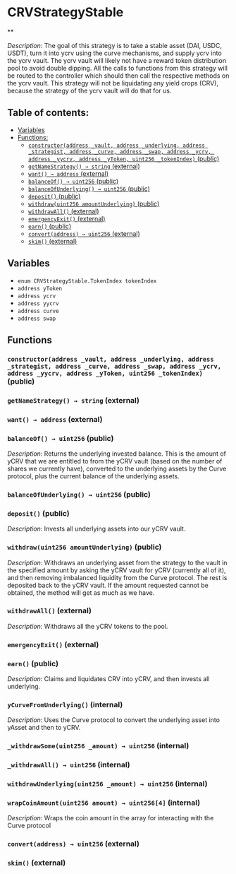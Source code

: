 # CRVStrategyStable
**

*Description*: The goal of this strategy is to take a stable asset (DAI, USDC, USDT), turn it into ycrv using
the curve mechanisms, and supply ycrv into the ycrv vault. The ycrv vault will likely not have
a reward token distribution pool to avoid double dipping. All the calls to functions from this
strategy will be routed to the controller which should then call the respective methods on the
ycrv vault. This strategy will not be liquidating any yield crops (CRV), because the strategy
of the ycrv vault will do that for us.

## Table of contents:
- [Variables](#variables)
- [Functions:](#functions)
  - [`constructor(address _vault, address _underlying, address _strategist, address _curve, address _swap, address _ycrv, address _yycrv, address _yToken, uint256 _tokenIndex)` (public) ](#crvstrategystable-constructor-address-address-address-address-address-address-address-address-uint256-)
  - [`getNameStrategy() → string` (external) ](#crvstrategystable-getnamestrategy--)
  - [`want() → address` (external) ](#crvstrategystable-want--)
  - [`balanceOf() → uint256` (public) ](#crvstrategystable-balanceof--)
  - [`balanceOfUnderlying() → uint256` (public) ](#crvstrategystable-balanceofunderlying--)
  - [`deposit()` (public) ](#crvstrategystable-deposit--)
  - [`withdraw(uint256 amountUnderlying)` (public) ](#crvstrategystable-withdraw-uint256-)
  - [`withdrawAll()` (external) ](#crvstrategystable-withdrawall--)
  - [`emergencyExit()` (external) ](#crvstrategystable-emergencyexit--)
  - [`earn()` (public) ](#crvstrategystable-earn--)
  - [`convert(address) → uint256` (external) ](#crvstrategystable-convert-address-)
  - [`skim()` (external) ](#crvstrategystable-skim--)

## Variables <a name="variables"></a>
- `enum CRVStrategyStable.TokenIndex tokenIndex`
- `address yToken`
- `address ycrv`
- `address yycrv`
- `address curve`
- `address swap`

## Functions <a name="functions"></a>

### `constructor(address _vault, address _underlying, address _strategist, address _curve, address _swap, address _ycrv, address _yycrv, address _yToken, uint256 _tokenIndex)` (public) <a name="crvstrategystable-constructor-address-address-address-address-address-address-address-address-uint256-"></a>


### `getNameStrategy() → string` (external) <a name="crvstrategystable-getnamestrategy--"></a>


### `want() → address` (external) <a name="crvstrategystable-want--"></a>


### `balanceOf() → uint256` (public) <a name="crvstrategystable-balanceof--"></a>

*Description*: Returns the underlying invested balance. This is the amount of yCRV that we are entitled to
from the yCRV vault (based on the number of shares we currently have), converted to the
underlying assets by the Curve protocol, plus the current balance of the underlying assets.

### `balanceOfUnderlying() → uint256` (public) <a name="crvstrategystable-balanceofunderlying--"></a>


### `deposit()` (public) <a name="crvstrategystable-deposit--"></a>

*Description*: Invests all underlying assets into our yCRV vault.

### `withdraw(uint256 amountUnderlying)` (public) <a name="crvstrategystable-withdraw-uint256-"></a>

*Description*: Withdraws an underlying asset from the strategy to the vault in the specified amount by asking
the yCRV vault for yCRV (currently all of it), and then removing imbalanced liquidity from
the Curve protocol. The rest is deposited back to the yCRV vault. If the amount requested cannot
be obtained, the method will get as much as we have.

### `withdrawAll()` (external) <a name="crvstrategystable-withdrawall--"></a>

*Description*: Withdraws all the yCRV tokens to the pool.

### `emergencyExit()` (external) <a name="crvstrategystable-emergencyexit--"></a>


### `earn()` (public) <a name="crvstrategystable-earn--"></a>

*Description*: Claims and liquidates CRV into yCRV, and then invests all underlying.

### `yCurveFromUnderlying()` (internal) <a name="crvstrategystable-ycurvefromunderlying--"></a>

*Description*: Uses the Curve protocol to convert the underlying asset into yAsset and then to yCRV.

### `_withdrawSome(uint256 _amount) → uint256` (internal) <a name="crvstrategystable-_withdrawsome-uint256-"></a>


### `_withdrawAll() → uint256` (internal) <a name="crvstrategystable-_withdrawall--"></a>


### `withdrawUnderlying(uint256 _amount) → uint256` (internal) <a name="crvstrategystable-withdrawunderlying-uint256-"></a>


### `wrapCoinAmount(uint256 amount) → uint256[4]` (internal) <a name="crvstrategystable-wrapcoinamount-uint256-"></a>

*Description*: Wraps the coin amount in the array for interacting with the Curve protocol

### `convert(address) → uint256` (external) <a name="crvstrategystable-convert-address-"></a>


### `skim()` (external) <a name="crvstrategystable-skim--"></a>

